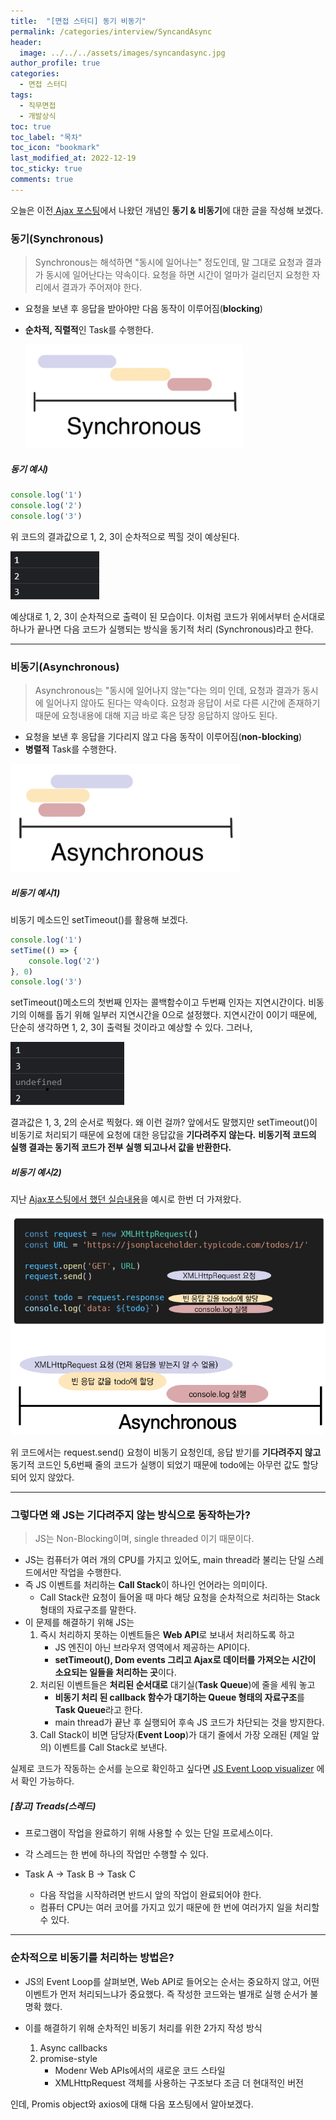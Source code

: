 ```yaml
---
title:  "[면접 스터디] 동기 비동기"
permalink: /categories/interview/SyncandAsync
header:
  image: ../../../assets/images/syncandasync.jpg
author_profile: true
categories:
  - 면접 스터디
tags:
  - 직무면접
  - 개발상식
toc: true
toc_label: "목차"
toc_icon: "bookmark"
last_modified_at: 2022-12-19
toc_sticky: true 
comments: true
---
```


 오늘은 이전[ Ajax 포스팅](https://devsjin.github.io/categories/interview/Ajax)에서 나왔던 개념인 **동기 & 비동기**에 대한 글을 작성해 보겠다. 



### 동기(Synchronous)

> Synchronous는 해석하면 "동시에 일어나는" 정도인데, 말 그대로 요청과 결과가 동시에 일어난다는 약속이다. 요청을 하면 시간이 얼마가 걸리던지 요청한 자리에서 결과가 주어져야 한다.

- 요청을 보낸 후 응답을 받아야만 다음 동작이 이루어짐(**blocking**)

- **순차적, 직렬적**인 Task를 수행한다.

  ![image-20221219171336068](../../../assets/images/image-20221219171336068.png)

##### 동기 예시)

```javascript
console.log('1')
console.log('2')
console.log('3')
```

위 코드의 결과값으로 1, 2, 3이 순차적으로 찍힐 것이 예상된다.

![image-20221219171754051](../../../assets/images/image-20221219171754051.png)

예상대로 1, 2, 3이 순차적으로 출력이 된 모습이다. 
이처럼 코드가 위에서부터 순서대로 하나가 끝나면 다음 코드가 실행되는 방식을 동기적 처리 (Synchronous)라고 한다.

----

### 비동기(Asynchronous)

> Asynchronous는 "동시에 일어나지 않는"다는 의미 인데, 요청과 결과가 동시에 일어나지 않아도 된다는 약속이다. 요청과 응답이 서로 다른 시간에 존재하기 때문에 요청내용에 대해 지금 바로 혹은 당장 응답하지 않아도 된다.

- 요청을 보낸 후 응답을 기다리지 않고 다음 동작이 이루어짐(**non-blocking**)
- **병렬적** Task를 수행한다.

![image-20221219171348740](../../../assets/images/image-20221219171348740.png)

##### 비동기 예시1)

비동기 메소드인 setTimeout()를 활용해 보겠다.

```javascript
console.log('1')
setTime(() => {
    console.log('2')
}, 0)
console.log('3')
```

setTimeout()메소드의 첫번째 인자는 콜백함수이고 두번째 인자는 지연시간이다. 비동기의 이해를 돕기 위해 일부러 지연시간을 0으로 설정했다. 지연시간이 0이기 때문에, 단순히 생각하면 1, 2, 3이 출력될 것이라고 예상할 수 있다. 그러나,

![image-20221219172249642](../../../assets/images/image-20221219172249642.png)

결과값은 1, 3, 2의 순서로 찍혔다. 왜 이런 걸까?
앞에서도 말했지만 setTimeout()이 비동기로 처리되기 때문에 요청에 대한 응답값을 **기다려주지 않는다.**
**비동기적 코드의 실행 결과는 동기적 코드가 전부 실행 되고나서 값을 반환한다.**



##### 비동기 예시2)

지난 [Ajax포스팅에서 했던 실습내용](https://devsjin.github.io/categories/interview/Ajax#%EC%8B%A4%EC%8A%B5)을 예시로 한번 더 가져왔다. 

![image-20221219173017519](../../../assets/images/image-20221219173017519.png)

위 코드에서는 request.send() 요청이 비동기 요청인데, 응답 받기를 **기다려주지 않고** 동기적 코드인 5,6번째 줄의 코드가 실행이 되었기 때문에 todo에는 아무런 값도 할당되어 있지 않았다.



---

### 그렇다면 왜 JS는 기다려주지 않는 방식으로 동작하는가?

> JS는 Non-Blocking이며, single threaded 이기 때문이다.

- JS는 컴퓨터가 여러 개의 CPU를 가지고 있어도, main thread라 불리는 단일 스레드에서만 작업을 수행한다.
- 즉 JS 이벤트를 처리하는 **Call Stack**이 하나인 언어라는 의미이다.
  - Call Stack란 요청이 들어올 때 마다 해당 요청을 순차적으로 처리하는 Stack 형태의 자료구조를 말한다.
- 이 문제를  해결하기 위해 JS는
  1. 즉시 처리하지 못하는 이벤트들은 **Web API**로 보내서 처리하도록 하고
     - JS 엔진이 아닌 브라우저 영역에서 제공하는 API이다.
     - **setTimeout(), Dom events 그리고 Ajax로 데이터를 가져오는 시간이 소요되는 일들을 처리하는 곳**이다.
  2. 처리된 이벤트들은 **처리된 순서대로** 대기실(**Task Queue**)에 줄을 세워 놓고
     - **비동기 처리 된 callback 함수가 대기하는 Queue 형태의 자료구조**를 **Task Queue**라고 한다.
     - main thread가 끝난 후 실행되어 후속 JS 코드가 차단되는 것을 방지한다.
  3. Call Stack이 비면 담당자(**Event Loop**)가 대기 줄에서 가장 오래된 (제일 앞의) 이벤트를 Call Stack로 보낸다.

실제로 코드가 작동하는 순서를 눈으로 확인하고 싶다면 [JS Event Loop visualizer](https://latentflip.com/loupe) 에서 확인 가능하다.

##### [참고] Treads(스레드)

- 프로그램이 작업을 완료하기 위해 사용할 수 있는 단일 프로세스이다.

- 각 스레드는 한 번에 하나의 작업만 수행할 수 있다.

- Task A -> Task B -> Task C

  - 다음 작업을 시작하려면 반드시 앞의 작업이 완료되어야 한다.
  - 컴퓨터 CPU는 여러 코어를 가지고 있기 때문에 한 번에 여러가지 일을 처리할 수 있다.

  

---

### 순차적으로 비동기를 처리하는 방법은?

- JS의 Event Loop를 살펴보면, Web API로 들어오는 순서는 중요하지 않고, 어떤 이벤트가 먼저 처리되느냐가 중요했다. 즉 작성한 코드와는 별개로 실행 순서가 불명확 했다.

- 이를 해결하기 위해 순차적인 비동기 처리를 위한 2가지 작성 방식
  1. Async callbacks
  2. promise-style
     - Modenr Web APIs에서의 새로운 코드 스타일
     - XMLHttpRequest 객체를 사용하는 구조보다 조금 더 현대적인 버전



인데, Promis object와 axios에 대해 다음 포스팅에서 알아보겠다.